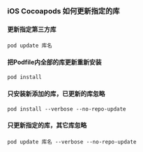 ### iOS Cocoapods 如何更新指定的库

#### 更新指定第三方库

`
pod update 库名
`

#### 把Podfile内全部的库更新重新安装

`
pod install
`

#### 只安装新添加的库，已更新的库忽略

`
pod install --verbose --no-repo-update
`

#### 只更新指定的库，其它库忽略

`
pod update 库名 --verbose --no-repo-update
`
